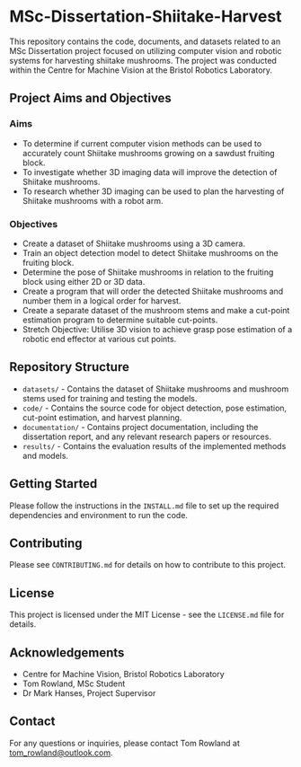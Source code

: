 # MSc-Dissertation-Shiitake-Harvest

This repository contains the code, documents, and datasets related to an MSc Dissertation project focused on utilizing computer vision and robotic systems for harvesting shiitake mushrooms. The project was conducted within the Centre for Machine Vision at the Bristol Robotics Laboratory.

## Project Aims and Objectives

### Aims

- To determine if current computer vision methods can be used to accurately count Shiitake mushrooms growing on a sawdust fruiting block.
- To investigate whether 3D imaging data will improve the detection of Shiitake mushrooms.
- To research whether 3D imaging can be used to plan the harvesting of Shiitake mushrooms with a robot arm.

### Objectives

- Create a dataset of Shiitake mushrooms using a 3D camera.
- Train an object detection model to detect Shiitake mushrooms on the fruiting block.
- Determine the pose of Shiitake mushrooms in relation to the fruiting block using either 2D or 3D data.
- Create a program that will order the detected Shiitake mushrooms and number them in a logical order for harvest.
- Create a separate dataset of the mushroom stems and make a cut-point estimation program to determine suitable cut-points.
- Stretch Objective: Utilise 3D vision to achieve grasp pose estimation of a robotic end effector at various cut points.

## Repository Structure

- `datasets/` - Contains the dataset of Shiitake mushrooms and mushroom stems used for training and testing the models.
- `code/` - Contains the source code for object detection, pose estimation, cut-point estimation, and harvest planning.
- `documentation/` - Contains project documentation, including the dissertation report, and any relevant research papers or resources.
- `results/` - Contains the evaluation results of the implemented methods and models.

## Getting Started

Please follow the instructions in the `INSTALL.md` file to set up the required dependencies and environment to run the code.

## Contributing

Please see `CONTRIBUTING.md` for details on how to contribute to this project.

## License

This project is licensed under the MIT License - see the `LICENSE.md` file for details.

## Acknowledgements

- Centre for Machine Vision, Bristol Robotics Laboratory
- Tom Rowland, MSc Student
- Dr Mark Hanses, Project Supervisor


## Contact

For any questions or inquiries, please contact Tom Rowland at tom_rowland@outlook.com.
